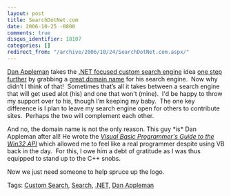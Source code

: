 ```yaml
---
layout: post
title: SearchDotNet.com
date: 2006-10-25 -0800
comments: true
disqus_identifier: 18107
categories: []
redirect_from: "/archive/2006/10/24/SearchDotNet.com.aspx/"
---
```


[Dan
Appleman](http://www.danappleman.com/ "Dan Appleman, author and developer")
takes the [.NET focused custom search
engine](https://haacked.com/archive/2006/10/23/My_Very_Own_Search_Engine.aspx ".NET Search Engine")
idea [one step
further](http://www.danappleman.com/?p=49 "Dan Appleman's Search Site")
by grabbing a [great domain
name](http://searchdotnet.com/ "Search DotNet") for his search engine. 
Now why didn’t I think of that!  Sometimes that’s all it takes between a
search engine that will get used alot (his) and one that won't (mine). 
I'd be happy to throw my support over to his, though I’m keeping my
baby.  The one key difference is I plan to leave my search engine open
for others to contribute sites.  Perhaps the two will complement each
other.

And no, the domain name is not the only reason. This guy \*is\* Dan
Appleman after all! He wrote the *[Visual Basic Programmer's Guide to
the Win32
API](http://www.amazon.com/Applemans-Visual-Basic-Programmers-Guide/dp/0672315904 "VB6 Win32 API book")*
which allowed me to feel like a real programmer despite using VB back in
the day.  For this, I owe him a debt of gratitude as I was thus equipped
to stand up to the C++ snobs.

Now we just need someone to help spruce up the logo.

Tags: [Custom Search](http://technorati.com/tags/Custom%20Search),
[Search](http://technorati.com/tags/Search),
[.NET](http://technorati.com/tags/.NET), [Dan
Appleman](http://technorati.com/tags/Dan%20Appleman)

